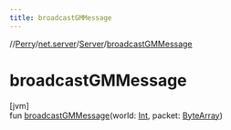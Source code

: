 ```yaml
---
title: broadcastGMMessage
---
```

//[Perry](../../../index.html)/[net.server](../index.html)/[Server](index.html)/[broadcastGMMessage](broadcast-g-m-message.html)



# broadcastGMMessage



[jvm]\
fun [broadcastGMMessage](broadcast-g-m-message.html)(world: [Int](https://kotlinlang.org/api/latest/jvm/stdlib/kotlin/-int/index.html), packet: [ByteArray](https://kotlinlang.org/api/latest/jvm/stdlib/kotlin/-byte-array/index.html))




